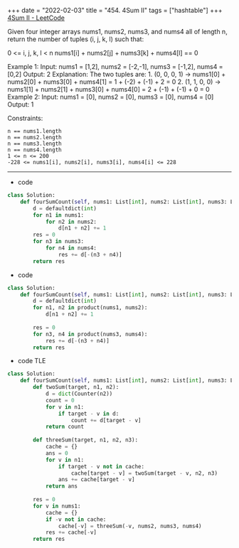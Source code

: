 +++ 
date = "2022-02-03"
title = "454. 4Sum II"
tags = ["hashtable"]
+++
[4Sum II - LeetCode](https://leetcode.com/problems/4sum-ii/)

Given four integer arrays nums1, nums2, nums3, and nums4 all of length n, return the number of tuples (i, j, k, l) such that:

0 <= i, j, k, l < n
nums1[i] + nums2[j] + nums3[k] + nums4[l] == 0 

Example 1:
Input: nums1 = [1,2], nums2 = [-2,-1], nums3 = [-1,2], nums4 = [0,2] Output: 2 Explanation: The two tuples are: 1. (0, 0, 0, 1) -> nums1[0] + nums2[0] + nums3[0] + nums4[1] = 1 + (-2) + (-1) + 2 = 0 2. (1, 1, 0, 0) -> nums1[1] + nums2[1] + nums3[0] + nums4[0] = 2 + (-1) + (-1) + 0 = 0 
Example 2:
Input: nums1 = [0], nums2 = [0], nums3 = [0], nums4 = [0] Output: 1 
 
Constraints:

	n == nums1.length
	n == nums2.length
	n == nums3.length
	n == nums4.length
	1 <= n <= 200
	-228 <= nums1[i], nums2[i], nums3[i], nums4[i] <= 228

---
- code
```py
class Solution:
    def fourSumCount(self, nums1: List[int], nums2: List[int], nums3: List[int], nums4: List[int]) -> int:
        d = defaultdict(int)
        for n1 in nums1:
            for n2 in nums2:
                d[n1 + n2] += 1
        res = 0
        for n3 in nums3:
            for n4 in nums4:
                res += d[-(n3 + n4)]
        return res
```
- code
```py
class Solution:
    def fourSumCount(self, nums1: List[int], nums2: List[int], nums3: List[int], nums4: List[int]) -> int:
        d = defaultdict(int)
        for n1, n2 in product(nums1, nums2):
            d[n1 + n2] += 1
            
        res = 0
        for n3, n4 in product(nums3, nums4):
            res += d[-(n3 + n4)]
        return res
```
- code TLE
```py
class Solution:
    def fourSumCount(self, nums1: List[int], nums2: List[int], nums3: List[int], nums4: List[int]) -> int:
        def twoSum(target, n1, n2):
            d = dict(Counter(n2))
            count = 0
            for v in n1:
                if target - v in d:
                    count += d[target - v]
            return count
        
        def threeSum(target, n1, n2, n3):
            cache = {}
            ans = 0
            for v in n1:
                if target - v not in cache:
                    cache[target - v] = twoSum(target - v, n2, n3)
                ans += cache[target - v]
            return ans
        
        res = 0
        for v in nums1:
            cache = {}
            if -v not in cache:
                cache[-v] = threeSum(-v, nums2, nums3, nums4)
            res += cache[-v]
        return res  
```
